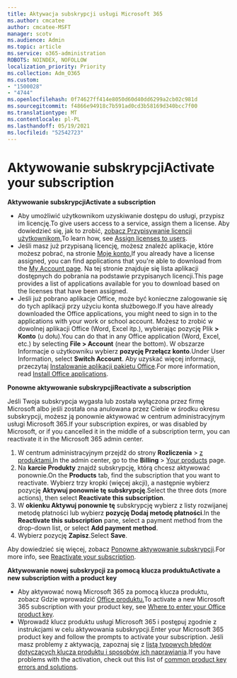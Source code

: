 ```yaml
---
title: Aktywacja subskrypcji usługi Microsoft 365
ms.author: cmcatee
author: cmcatee-MSFT
manager: scotv
ms.audience: Admin
ms.topic: article
ms.service: o365-administration
ROBOTS: NOINDEX, NOFOLLOW
localization_priority: Priority
ms.collection: Adm_O365
ms.custom:
- "1500028"
- "4744"
ms.openlocfilehash: 0f74627ff414e8050d60d40dd6299a2cb02c981d
ms.sourcegitcommit: f4866e94918c7b591ad0cd3b58169d340bcc7f00
ms.translationtype: MT
ms.contentlocale: pl-PL
ms.lasthandoff: 05/19/2021
ms.locfileid: "52542723"
---
```

# <a name="activate-your-subscription"></a><span data-ttu-id="a655b-102">Aktywowanie subskrypcji</span><span class="sxs-lookup"><span data-stu-id="a655b-102">Activate your subscription</span></span>

<span data-ttu-id="a655b-103">**Aktywowanie subskrypcji**</span><span class="sxs-lookup"><span data-stu-id="a655b-103">**Activate a subscription**</span></span>

- <span data-ttu-id="a655b-104">Aby umożliwić użytkownikom uzyskiwanie dostępu do usługi, przypisz im licencję.</span><span class="sxs-lookup"><span data-stu-id="a655b-104">To give users access to a service, assign them a license.</span></span> <span data-ttu-id="a655b-105">Aby dowiedzieć się, jak to zrobić, [zobacz Przypisywanie licencji użytkownikom.](/microsoft-365/admin/manage/assign-licenses-to-users)</span><span class="sxs-lookup"><span data-stu-id="a655b-105">To learn how, see [Assign licenses to users](/microsoft-365/admin/manage/assign-licenses-to-users).</span></span>
- <span data-ttu-id="a655b-106">Jeśli masz już przypisaną licencję, możesz znaleźć aplikacje, które możesz pobrać, na stronie [Moje konto.](https://portal.office.com/account/#installs)</span><span class="sxs-lookup"><span data-stu-id="a655b-106">If you already have a license assigned, you can find applications that you're able to download from the [My Account page](https://portal.office.com/account/#installs).</span></span> <span data-ttu-id="a655b-107">Na tej stronie znajduje się lista aplikacji dostępnych do pobrania na podstawie przypisanych licencji.</span><span class="sxs-lookup"><span data-stu-id="a655b-107">This page provides a list of applications available for you to download based on the licenses that have been assigned.</span></span>
- <span data-ttu-id="a655b-108">Jeśli już pobrano aplikacje Office, może być konieczne zalogowanie się do tych aplikacji przy użyciu konta służbowego.</span><span class="sxs-lookup"><span data-stu-id="a655b-108">If you have already downloaded the Office applications, you might need to sign in to the applications with your work or school account.</span></span> <span data-ttu-id="a655b-109">Możesz to zrobić w dowolnej aplikacji Office (Word, Excel itp.), wybierając pozycję Plik **> Konto** (u dołu).</span><span class="sxs-lookup"><span data-stu-id="a655b-109">You can do that in any Office application (Word, Excel, etc.) by selecting **File > Account** (near the bottom).</span></span> <span data-ttu-id="a655b-110">W obszarze Informacje o użytkowniku wybierz **pozycję Przełącz konto**.</span><span class="sxs-lookup"><span data-stu-id="a655b-110">Under User Information, select **Switch Account**.</span></span> <span data-ttu-id="a655b-111">Aby uzyskać więcej informacji, przeczytaj [Instalowanie aplikacji pakietu Office](/microsoft-365/admin/setup/install-applications).</span><span class="sxs-lookup"><span data-stu-id="a655b-111">For more information, read [Install Office applications](/microsoft-365/admin/setup/install-applications).</span></span>

<span data-ttu-id="a655b-112">**Ponowne aktywowanie subskrypcji**</span><span class="sxs-lookup"><span data-stu-id="a655b-112">**Reactivate a subscription**</span></span>

<span data-ttu-id="a655b-113">Jeśli Twoja subskrypcja wygasła lub została wyłączona przez firmę Microsoft albo jeśli została ona anulowana przez Ciebie w środku okresu subskrypcji, możesz ją ponownie aktywować w centrum administracyjnym usługi Microsoft 365.</span><span class="sxs-lookup"><span data-stu-id="a655b-113">If your subscription expires, or was disabled by Microsoft, or if you cancelled it in the middle of a subscription term, you can reactivate it in the Microsoft 365 admin center.</span></span>

1. <span data-ttu-id="a655b-114">W centrum administracyjnym przejdź do strony **Rozliczenia**  >  [z produktami.](https://go.microsoft.com/fwlink/p/?linkid=842054)</span><span class="sxs-lookup"><span data-stu-id="a655b-114">In the admin center, go to the **Billing** > [Your products](https://go.microsoft.com/fwlink/p/?linkid=842054) page.</span></span>
2. <span data-ttu-id="a655b-115">Na **karcie Produkty** znajdź subskrypcję, którą chcesz aktywować ponownie.</span><span class="sxs-lookup"><span data-stu-id="a655b-115">On the **Products** tab, find the subscription that you want to reactivate.</span></span> <span data-ttu-id="a655b-116">Wybierz trzy kropki (więcej akcji), a następnie wybierz pozycję **Aktywuj ponownie tę subskrypcję**.</span><span class="sxs-lookup"><span data-stu-id="a655b-116">Select the three dots (more actions), then select **Reactivate this subscription**.</span></span>
3. <span data-ttu-id="a655b-117">W **okienku Aktywuj ponownie tę** subskrypcję wybierz z listy rozwijanej metodę płatności lub wybierz **pozycję Dodaj metodę płatności**.</span><span class="sxs-lookup"><span data-stu-id="a655b-117">In the **Reactivate this subscription** pane, select a payment method from the drop-down list, or select **Add payment method**.</span></span>
4. <span data-ttu-id="a655b-118">Wybierz pozycję **Zapisz**.</span><span class="sxs-lookup"><span data-stu-id="a655b-118">Select **Save**.</span></span>

<span data-ttu-id="a655b-119">Aby dowiedzieć się więcej, zobacz [Ponowne aktywowanie subskrypcji](/microsoft-365/commerce/subscriptions/reactivate-your-subscription).</span><span class="sxs-lookup"><span data-stu-id="a655b-119">For more info, see [Reactivate your subscription](/microsoft-365/commerce/subscriptions/reactivate-your-subscription).</span></span>

<span data-ttu-id="a655b-120">**Aktywowanie nowej subskrypcji za pomocą klucza produktu**</span><span class="sxs-lookup"><span data-stu-id="a655b-120">**Activate a new subscription with a product key**</span></span>

- <span data-ttu-id="a655b-121">Aby aktywować nową Microsoft 365 za pomocą klucza produktu, zobacz Gdzie wprowadzić [Office produktu.](https://support.office.com/article/where-to-enter-your-office-product-key-0a82e5ae-739e-4b92-a6f4-2ec780c185db)</span><span class="sxs-lookup"><span data-stu-id="a655b-121">To activate a new Microsoft 365 subscription with your product key, see [Where to enter your Office product key](https://support.office.com/article/where-to-enter-your-office-product-key-0a82e5ae-739e-4b92-a6f4-2ec780c185db).</span></span>
- <span data-ttu-id="a655b-122">Wprowadź klucz produktu usługi Microsoft 365 i postępuj zgodnie z instrukcjami w celu aktywowania subskrypcji.</span><span class="sxs-lookup"><span data-stu-id="a655b-122">Enter your Microsoft 365 product key and follow the prompts to activate your subscription.</span></span> <span data-ttu-id="a655b-123">Jeśli masz problemy z aktywacją, zapoznaj się z [listą typowych błędów dotyczących klucza produktu i sposobów ich naprawiania](/microsoft-365/commerce/product-key-errors-and-solutions).</span><span class="sxs-lookup"><span data-stu-id="a655b-123">If you have problems with the activation, check out this list of [common product key errors and solutions](/microsoft-365/commerce/product-key-errors-and-solutions).</span></span>